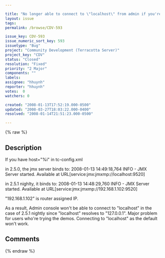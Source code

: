 ```yaml
---

title: "No longer able to connect to \"localhost\" from admin if you're behind a router"
layout: issue
tags: 
permalink: /browse/CDV-593

issue_key: CDV-593
issue_numeric_sort_key: 593
issuetype: "Bug"
project: "Community Development (Terracotta Server)"
project_key: "CDV"
status: "Closed"
resolution: "Fixed"
priority: "2 Major"
components: ""
labels: 
assignee: "hhuynh"
reporter: "hhuynh"
votes:  0
watchers: 0

created: "2008-01-13T17:52:19.000-0500"
updated: "2008-03-27T18:03:22.000-0400"
resolved: "2008-01-14T21:51:23.000-0500"

---
```




{% raw %}



## Description

<div markdown="1" class="description">

If you have host="%i" in tc-config.xml 

in 2.5.0, the jmx server binds to:
2008-01-13 14:49:18,764 INFO - JMX Server started. Available at URL[service:jmx:jmxmp://localhost:9520]

in 2.5.1 nighlty, it binds to:
2008-01-13 14:48:29,760 INFO - JMX Server started. Available at URL[service:jmx:jmxmp://192.168.1.102:9520]

"192.168.1.102" is router assigned IP.

As a result, Admin console won't be able to connect to "localhost" in the case of 2.5.1 nightly since "localhost" resolves to "127.0.0.1".
Major problem for users who're trying the demos. Connecting to "localhost" as the default won't work.

</div>

## Comments



{% endraw %}
